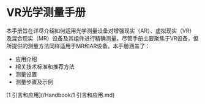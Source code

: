 # VR光学测量手册

本手册旨在详尽介绍如何运用光学测量设备对增强现实（AR）、虚拟现实（VR）及混合现实（MR）设备及其组件进行精确测量。尽管手册主要聚焦于VR设备，但所提供的测量方法同样适用于MR和AR设备。本手册涵盖了：
- 应用介绍
- 相关技术标准和推荐方法
- 测量设置
- 测量步骤及示例

[1 引言和应用](/Handbook/1 引言和应用.md)

